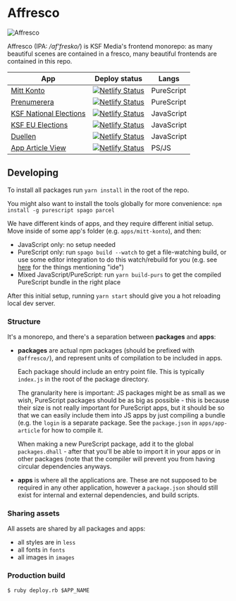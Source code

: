 # Affresco

![Affresco](http://www.hotelfororomano.com/wp-content/gallery/gallery-arte-braocca-roma/vita-di-mose-affresco-cappella-sistina-michelangelo.jpg)

Affresco (IPA: */af'fresko/*) is KSF Media's frontend monorepo: as many beautiful scenes are contained in a fresco, many beautiful frontends are contained in this repo.

| App | Deploy status | Langs |
| --- | --- | --- |
| [Mitt Konto](https://konto.ksfmedia.fi/) | [![Netlify Status](https://api.netlify.com/api/v1/badges/078bfa8b-14c4-45f2-8866-5176e7e25d08/deploy-status)](https://app.netlify.com/sites/mitt-konto/deploys) | PureScript |
| [Prenumerera](https://prenumerera.netlify.com/) | [![Netlify Status](https://api.netlify.com/api/v1/badges/4b9be1bf-389a-457f-8cbf-a39662efca3f/deploy-status)](https://app.netlify.com/sites/prenumerera/deploys) | PureScript |
| [KSF National Elections](https://ksf-elections.netlify.com/) | [![Netlify Status](https://api.netlify.com/api/v1/badges/5e80eb03-8a93-4e4e-94f4-966b63e761e5/deploy-status)](https://app.netlify.com/sites/ksf-elections/deploys) | JavaScript |
| [KSF EU Elections](https://ksf-elections-eu.netlify.com/) | [![Netlify Status](https://api.netlify.com/api/v1/badges/4c33a8b4-0409-44b0-91e5-7d20c36a3095/deploy-status)](https://app.netlify.com/sites/ksf-elections-eu/deploys) | JavaScript |
| [Duellen](https://duellen.netlify.com/) | [![Netlify Status](https://api.netlify.com/api/v1/badges/7984db0a-22d1-49f1-badf-660d9ac3ad3b/deploy-status)](https://app.netlify.com/sites/duellen/deploys) | JavaScript |
| [App Article View](https://app-article.ksfmedia.fi/) | [![Netlify Status](https://api.netlify.com/api/v1/badges/1754f1af-5065-4ebb-b498-97ace58a8817/deploy-status)](https://app.netlify.com/sites/app-article/deploys) | PS/JS |


## Developing

To install all packages run `yarn install` in the root of the repo. 

You might also want to install the tools globally for more convenience: `npm install -g purescript spago parcel`

We have different kinds of apps, and they require different initial setup. Move inside of some app's folder (e.g. `apps/mitt-konto`), and then:
- JavaScript only: no setup needed
- PureScript only: run `spago build --watch` to get a file-watching build, or use some editor integration to do this watch/rebuild for you (e.g. see [here](https://github.com/purescript/documentation/blob/master/ecosystem/Editor-and-tool-support.md) for the things mentioning "ide")
- Mixed JavaScript/PureScript: run `yarn build-purs` to get the compiled PureScript bundle in the right place

After this initial setup, running `yarn start` should give you a hot reloading local dev server.


### Structure

It's a monorepo, and there's a separation between **packages** and **apps**:
- **packages** are actual npm packages (should be prefixed with `@affresco/`), and represent units of compilation to be included in apps.
  
  Each package should include an entry point file. This is typically `index.js` in the root of the package directory.
  
  The granularity here is important: JS packages might be as small as we wish, PureScript packages should be as big as possible - this is because their size is not really important for PureScript apps, but it should be so that we can easily include them into JS apps by just compiling a bundle (e.g. the `login` is a separate package. See the `package.json` in `apps/app-article` for how to compile it.
  
  When making a new PureScript package, add it to the global `packages.dhall` - after that you'll be able to import it in your apps or in other packages (note that the compiler will prevent you from having circular dependencies anyways.
- **apps** is where all the applications are. These are not supposed to be required in any other application, however a `package.json` should still exist for internal and external dependencies, and build scripts.


### Sharing assets

All assets are shared by all packages and apps:
- all styles are in `less`
- all fonts in `fonts`
- all images in `images`

### Production build

```
$ ruby deploy.rb $APP_NAME
```
